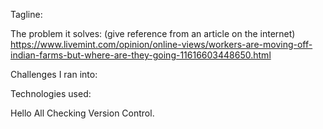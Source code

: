 Tagline: 

The problem it solves: (give reference from an article on the internet)
https://www.livemint.com/opinion/online-views/workers-are-moving-off-indian-farms-but-where-are-they-going-11616603448650.html

Challenges I ran into:

Technologies used:






Hello All
Checking Version Control.
